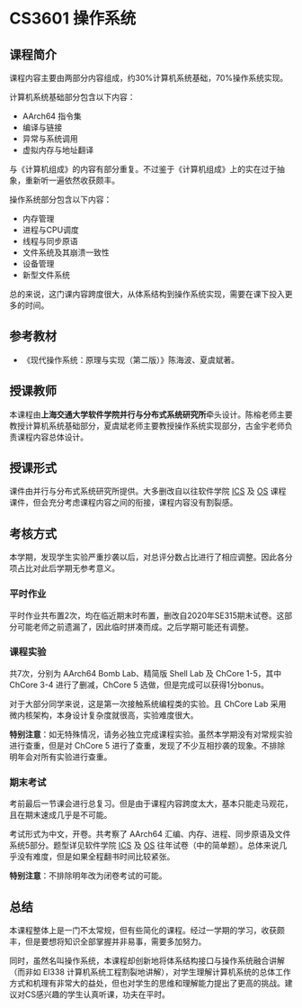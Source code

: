 
# CS3601 操作系统

## 课程简介

课程内容主要由两部分内容组成，约30%计算机系统基础，70%操作系统实现。

计算机系统基础部分包含以下内容：

* AArch64 指令集
* 编译与链接
* 异常与系统调用
* 虚拟内存与地址翻译

与《计算机组成》的内容有部分重复。不过鉴于《计算机组成》上的实在过于抽象，重新听一遍依然收获颇丰。

操作系统部分包含以下内容：

* 内存管理
* 进程与CPU调度
* 线程与同步原语
* 文件系统及其崩溃一致性
* 设备管理
* 新型文件系统

总的来说，这门课内容跨度很大，从体系结构到操作系统实现，需要在课下投入更多的时间。

## 参考教材

- 《现代操作系统：原理与实现（第二版）》陈海波、夏虞斌著。

## 授课教师

本课程由**上海交通大学软件学院并行与分布式系统研究所**牵头设计。陈榕老师主要教授计算机系统基础部分，夏虞斌老师主要教授操作系统实现部分，古金宇老师负责课程内容总体设计。

## 授课形式

课件由并行与分布式系统研究所提供。大多删改自以往软件学院 [ICS](https://ipads.se.sjtu.edu.cn/courses/ics/) 及 [OS](https://ipads.se.sjtu.edu.cn/courses/os/) 课程课件，但会充分考虑课程内容之间的衔接，课程内容没有割裂感。

## 考核方式

本学期，发现学生实验严重抄袭以后，对总评分数占比进行了相应调整。因此各分项占比对此后学期无参考意义。

### 平时作业

平时作业共布置2次，均在临近期末时布置，删改自2020年SE315期末试卷。这部分可能老师之前遗漏了，因此临时拼凑而成。之后学期可能还有调整。

### 课程实验

共7次，分别为 AArch64 Bomb Lab、精简版 Shell Lab 及 ChCore 1-5，其中 ChCore 3-4 进行了删减，ChCore 5 选做，但是完成可以获得1分bonus。

对于大部分同学来说，这是第一次接触系统编程类的实验。且 ChCore Lab 采用微内核架构，本身设计复杂度就很高，实验难度很大。

**特别注意**：如无特殊情况，请务必独立完成课程实验。虽然本学期没有对常规实验进行查重，但是对 ChCore 5 进行了查重，发现了不少互相抄袭的现象。不排除明年会对所有实验进行查重。

### 期末考试


考前最后一节课会进行总复习。但是由于课程内容跨度太大，基本只能走马观花，且在期末速成几乎是不可能。

考试形式为中文，开卷。共考察了 AArch64 汇编、内存、进程、同步原语及文件系统5部分。题型详见软件学院 [ICS](https://ipads.se.sjtu.edu.cn/courses/ics/) 及 [OS](https://ipads.se.sjtu.edu.cn/courses/os/) 往年试卷（中的简单题）。总体来说几乎没有难度，但是如果全程翻书时间比较紧张。

**特别注意**：不排除明年改为闭卷考试的可能。

## 总结

本课程整体上是一门不太常规，但有些简化的课程。经过一学期的学习，收获颇丰，但是要想将知识全部掌握并非易事，需要多加努力。

同时，虽然名叫操作系统，本课程却创新地将体系结构接口与操作系统融合讲解（而非如 EI338 计算机系统工程割裂地讲解），对学生理解计算机系统的总体工作方式和机理有非常大的益处，但也对学生的思维和理解能力提出了更高的挑战。建议对CS感兴趣的学生认真听课，功夫在平时。
